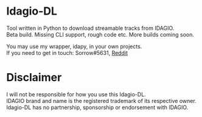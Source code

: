 # Idagio-DL
Tool written in Python to download streamable tracks from IDAGIO.    
Beta build. Missing CLI support, rough code etc. More builds coming soon.

You may use my wrapper, idapy, in your own projects.     
If you need to get in touch: Sorrow#5631, [Reddit](https://www.reddit.com/user/Sorrow446)

# Disclaimer
I will not be responsible for how you use this Idagio-DL.    
IDAGIO brand and name is the registered trademark of its respective owner.    
Idagio-DL has no partnership, sponsorship or endorsement with IDAGIO.    
